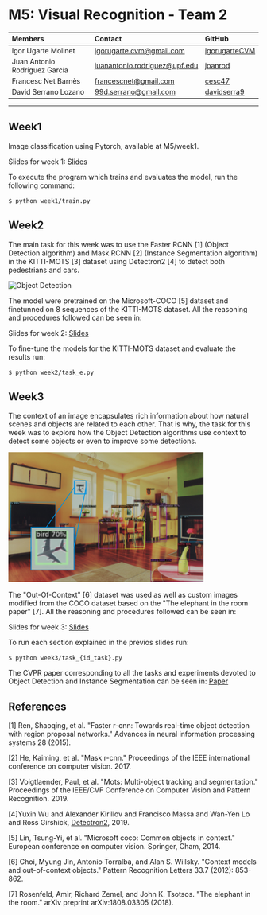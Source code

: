 # M5: Visual Recognition - Team 2
| Members | Contact | GitHub |
| :---         |   :---    |   :---    |
| Igor Ugarte Molinet | igorugarte.cvm@gmail.com | [igorugarteCVM](https://github.com/igorugarteCVM) | 
| Juan Antonio Rodríguez García | juanantonio.rodriguez@upf.edu  | [joanrod](https://github.com/joanrod) |
| Francesc Net Barnès | francescnet@gmail.com  | [cesc47](https://github.com/cesc47) |
| David Serrano Lozano | 99d.serrano@gmail.com | [davidserra9](https://github.com/davidserra9) |

---
## Week1
Image classification using Pytorch, available at M5/week1.

Slides for week 1: [Slides](https://docs.google.com/presentation/d/1FGRrmjkltlC7GpD8WeX_9TiXb5x-T6QKmyFojb2Qg8w/edit?usp=sharing)

To execute the program which trains and evaluates the model, run the following command:
```
$ python week1/train.py
```
## Week2
The main task for this week was to use the Faster RCNN [1] (Object Detection algorithm) and Mask RCNN [2] (Instance Segmentation algorithm) in the KITTI-MOTS [3] dataset using Detectron2 [4] to detect both pedestrians and cars.

![Object Detection](/week2/inference/0013.gif)

The model were pretrained on the Microsoft-COCO [5] dataset and finetunned on 8 sequences of the KITTI-MOTS dataset. All the reasoning and procedures followed can be seen in:

Slides for week 2: [Slides](https://docs.google.com/presentation/d/1ERkqOnMB56ElYuvYg9izsTqWn5aO28IjpjF5gZBFMKM/edit#slide=id.g11d85991502_0_90)

To fine-tune the models for the KITTI-MOTS dataset and evaluate the results run:
```
$ python week2/task_e.py
```

## Week3
The context of an image encapsulates rich information about how natural scenes and objects are related to each other. That is why, the task for this week was to explore how the Object Detection algorithms use context to detect some objects or even to improve some detections.

![PlaneAsBird](/week3/readmeimage.png)

The "Out-Of-Context" [6] dataset was used as well as custom images modified from the COCO dataset based on the "The elephant in the room paper" [7]. All the reasoning and procedures followed can be seen in:

Slides for week 3: [Slides](https://docs.google.com/presentation/d/1Hvv0NIu_j9Rd1Bp6VtYcSG42W5-3KcmsYLNb5G3_tno/edit?usp=sharing)

To run each section explained in the previos slides run:
```
$ python week3/task_{id_task}.py
```

The CVPR paper corresponding to all the tasks and experiments devoted to Object Detection and Instance Segmentation can be seen in: [Paper](https://www.overleaf.com/read/hcbxsbkrsmcb)

## References
[1] Ren, Shaoqing, et al. "Faster r-cnn: Towards real-time object detection with region proposal networks." Advances in neural information processing systems 28 (2015).

[2] He, Kaiming, et al. "Mask r-cnn." Proceedings of the IEEE international conference on computer vision. 2017.

[3] Voigtlaender, Paul, et al. "Mots: Multi-object tracking and segmentation." Proceedings of the IEEE/CVF Conference on Computer Vision and Pattern Recognition. 2019.

[4]Yuxin Wu and Alexander Kirillov and Francisco Massa and Wan-Yen Lo and Ross Girshick, [Detectron2](https://github.com/facebookresearch/detectron2), 2019.

[5] Lin, Tsung-Yi, et al. "Microsoft coco: Common objects in context." European conference on computer vision. Springer, Cham, 2014.

[6] Choi, Myung Jin, Antonio Torralba, and Alan S. Willsky. "Context models and out-of-context objects." Pattern Recognition Letters 33.7 (2012): 853-862.

[7] Rosenfeld, Amir, Richard Zemel, and John K. Tsotsos. "The elephant in the room." arXiv preprint arXiv:1808.03305 (2018).
